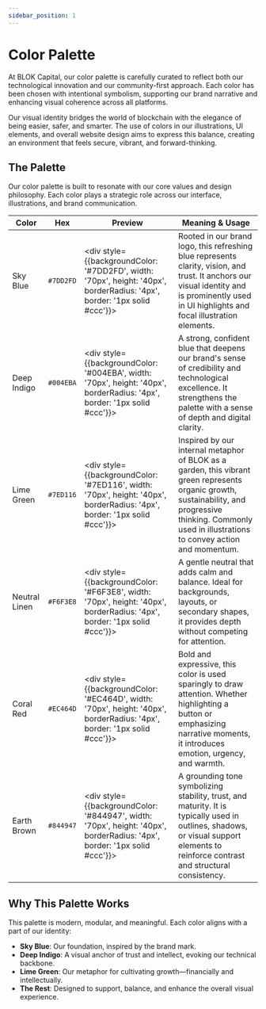 ```yaml
---
sidebar_position: 1
---
```


# Color Palette

At BLOK Capital, our color palette is carefully curated to reflect both our technological innovation and our community-first approach. Each color has been chosen with intentional symbolism, supporting our brand narrative and enhancing visual coherence across all platforms.

Our visual identity bridges the world of blockchain with the elegance of being easier, safer, and smarter. The use of colors in our illustrations, UI elements, and overall website design aims to express this balance, creating an environment that feels secure, vibrant, and forward-thinking.

## The Palette

Our color palette is built to resonate with our core values and design philosophy. Each color plays a strategic role across our interface, illustrations, and brand communication.

| Color         | Hex      | Preview                                | Meaning & Usage |
|---------------|----------|----------------------------------------|-----------------|
| Sky Blue      | `#7DD2FD` | <div style={{backgroundColor: '#7DD2FD', width: '70px', height: '40px', borderRadius: '4px', border: '1px solid #ccc'}}></div> | Rooted in our brand logo, this refreshing blue represents clarity, vision, and trust. It anchors our visual identity and is prominently used in UI highlights and focal illustration elements. |
| Deep Indigo   | `#004EBA` | <div style={{backgroundColor: '#004EBA', width: '70px', height: '40px', borderRadius: '4px', border: '1px solid #ccc'}}></div> | A strong, confident blue that deepens our brand's sense of credibility and technological excellence. It strengthens the palette with a sense of depth and digital clarity. |
| Lime Green    | `#7ED116` | <div style={{backgroundColor: '#7ED116', width: '70px', height: '40px', borderRadius: '4px', border: '1px solid #ccc'}}></div> | Inspired by our internal metaphor of BLOK as a garden, this vibrant green represents organic growth, sustainability, and progressive thinking. Commonly used in illustrations to convey action and momentum. |
| Neutral Linen | `#F6F3E8` | <div style={{backgroundColor: '#F6F3E8', width: '70px', height: '40px', borderRadius: '4px', border: '1px solid #ccc'}}></div> | A gentle neutral that adds calm and balance. Ideal for backgrounds, layouts, or secondary shapes, it provides depth without competing for attention. |
| Coral Red     | `#EC464D` | <div style={{backgroundColor: '#EC464D', width: '70px', height: '40px', borderRadius: '4px', border: '1px solid #ccc'}}></div> | Bold and expressive, this color is used sparingly to draw attention. Whether highlighting a button or emphasizing narrative moments, it introduces emotion, urgency, and warmth. |
| Earth Brown   | `#844947` | <div style={{backgroundColor: '#844947', width: '70px', height: '40px', borderRadius: '4px', border: '1px solid #ccc'}}></div> | A grounding tone symbolizing stability, trust, and maturity. It is typically used in outlines, shadows, or visual support elements to reinforce contrast and structural consistency. |

## Why This Palette Works

This palette is modern, modular, and meaningful. Each color aligns with a part of our identity:

- **Sky Blue**: Our foundation, inspired by the brand mark.
- **Deep Indigo**: A visual anchor of trust and intellect, evoking our technical backbone.
- **Lime Green**: Our metaphor for cultivating growth—financially and intellectually.
- **The Rest**: Designed to support, balance, and enhance the overall visual experience.
